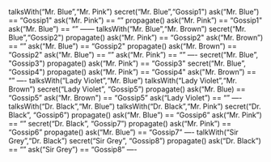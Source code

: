 talksWith(“Mr. Blue”,“Mr. Pink”)
secret(“Mr. Blue”,“Gossip1")
ask(“Mr. Blue”) == “Gossip1"
ask(“Mr. Pink”) == “”
propagate()
ask(“Mr. Pink”) == “Gossip1"
ask(“Mr. Blue”) == “”
——
talksWith(“Mr. Blue”,“Mr. Brown”)
secret(“Mr. Blue”,“Gossip2")
propagate()
ask(“Mr. Pink”) == “Gossip2"
ask(“Mr. Brown”) == “”
ask(“Mr. Blue”) == “Gossip2"
propagate()
ask(“Mr. Brown”) == “Gossip2"
ask(“Mr. Blue”) == “”
ask(“Mr. Pink”) == “”
—-
secret(“Mr. Blue”, "Gossip3")
propagate()
ask(“Mr. Pink”) == “Gossip3"
secret(“Mr. Blue”, “Gossip4")
propagate()
ask(“Mr. Pink”) == “Gossip4"
ask("Mr. Brown”) == “”
—-
talksWith(“Lady Violet”,“Mr. Blue”)
talksWith(“Lady Violet”,“Mr. Brown”)
secret(“Lady Violet”, “Gossip5”)
propagate()
ask(“Mr. Blue) == “Gossip5”
ask(“Mr. Brown") == “Gossip5”
ask(“Lady Violet”) == “”
—-
talksWith(“Dr. Black”,“Mr. Blue”)
talksWith(“Dr. Black”,“Mr. Pink”)
secret(“Dr. Black”, “Gossip6”)
propagate()
ask(“Mr. Blue”) == “Gossip6”
ask(“Mr. Pink”) == “”
secret(“Dr. Black”, “Gossip7”)
propagate()
ask(“Mr. Pink”) == “Gossip6”
propagate()
ask(“Mr. Blue”) == “Gossip7”
—-
talkWith(“Sir Grey”,“Dr. Black”)
secret(“Sir Grey”, “Gossip8”)
propagate()
ask(“Dr. Black”) == “”
ask(“Sir Grey”) == “Gossip8”
—-